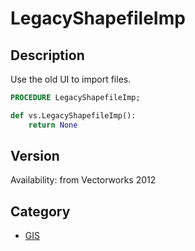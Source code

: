 # LegacyShapefileImp

## Description
Use the old UI to import files.

```pascal
PROCEDURE LegacyShapefileImp;
```

```python
def vs.LegacyShapefileImp():
    return None
```

## Version
Availability: from Vectorworks 2012

## Category
* [GIS](../Categories/GIS.md)

